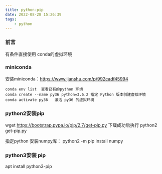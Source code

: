 ```yaml
---
title: python-pip
date: 2022-08-28 15:26:39
tags:
    - python
---
```


### 前言
有条件直接使用 conda的虚拟环境

### miniconda
安装miniconda：https://www.jianshu.com/p/992cadf45994
```
conda env list  查看已有的python 环境
conda create --name py36 python=3.6.2 指定 Python 版本创建虚拟环境
conda activate py36   激活 py36 的虚拟环境
```

### python2安装pip
wget https://bootstrap.pypa.io/pip/2.7/get-pip.py
下载成功后执行 python2 get-pip.py

指定python 安装numpy库：
python2 -m pip install numpy

### python3安装 pip
apt install python3-pip

